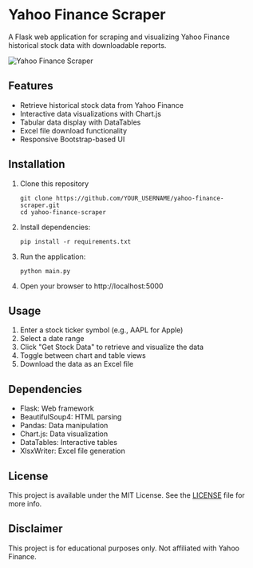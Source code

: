 # Yahoo Finance Scraper

A Flask web application for scraping and visualizing Yahoo Finance historical stock data with downloadable reports.

![Yahoo Finance Scraper](static/img/screenshot.png)

## Features

- Retrieve historical stock data from Yahoo Finance
- Interactive data visualizations with Chart.js
- Tabular data display with DataTables
- Excel file download functionality
- Responsive Bootstrap-based UI

## Installation

1. Clone this repository
   ```
   git clone https://github.com/YOUR_USERNAME/yahoo-finance-scraper.git
   cd yahoo-finance-scraper
   ```

2. Install dependencies:
   ```
   pip install -r requirements.txt
   ```

3. Run the application:
   ```
   python main.py
   ```
   
4. Open your browser to http://localhost:5000

## Usage

1. Enter a stock ticker symbol (e.g., AAPL for Apple)
2. Select a date range
3. Click "Get Stock Data" to retrieve and visualize the data
4. Toggle between chart and table views
5. Download the data as an Excel file

## Dependencies

- Flask: Web framework
- BeautifulSoup4: HTML parsing
- Pandas: Data manipulation
- Chart.js: Data visualization
- DataTables: Interactive tables
- XlsxWriter: Excel file generation

## License

This project is available under the MIT License. See the [LICENSE](LICENSE) file for more info.

## Disclaimer

This project is for educational purposes only. Not affiliated with Yahoo Finance.